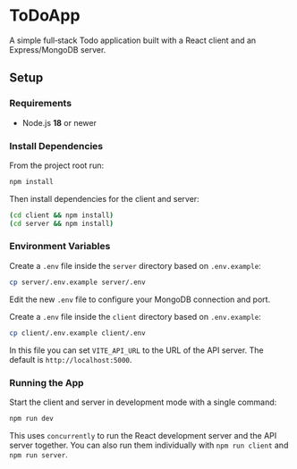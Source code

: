 # ToDoApp

A simple full‑stack Todo application built with a React client and an Express/MongoDB server.

## Setup

### Requirements

- Node.js **18** or newer

### Install Dependencies

From the project root run:

```bash
npm install
```

Then install dependencies for the client and server:

```bash
(cd client && npm install)
(cd server && npm install)
```

### Environment Variables

Create a `.env` file inside the `server` directory based on `.env.example`:

```bash
cp server/.env.example server/.env
```

Edit the new `.env` file to configure your MongoDB connection and port.

Create a `.env` file inside the `client` directory based on `.env.example`:

```bash
cp client/.env.example client/.env
```

In this file you can set `VITE_API_URL` to the URL of the API server. The
default is `http://localhost:5000`.

### Running the App

Start the client and server in development mode with a single command:

```bash
npm run dev
```

This uses `concurrently` to run the React development server and the API server together. You can also run them individually with `npm run client` and `npm run server`.

